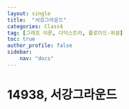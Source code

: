 ```yaml
---
layout: single
title:  "서강그라운드"
categories: Class4
tag: [그래프 이론, 다익스트라, 플로이드-워셜]
toc: true
author_profile: false
sidebar: 
    nav: "docs"
---
```


# 14938, 서강그라운드

